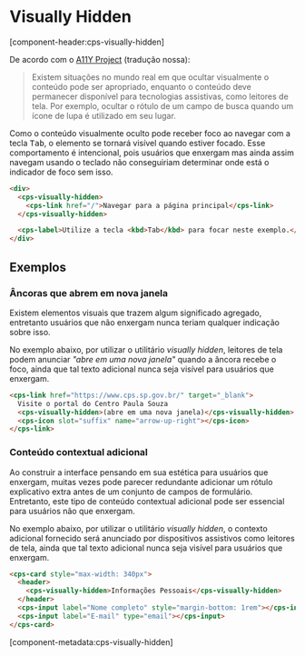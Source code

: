 # Visually Hidden

[component-header:cps-visually-hidden]

De acordo com o [A11Y Project](https://www.a11yproject.com/posts/2013-01-11-how-to-hide-content/) (tradução nossa):

> Existem situações no mundo real em que ocultar visualmente o conteúdo pode ser apropriado, enquanto o conteúdo deve permanecer disponível para tecnologias assistivas, como leitores de tela. Por exemplo, ocultar o rótulo de um campo de busca quando um ícone de lupa é utilizado em seu lugar.

Como o conteúdo visualmente oculto pode receber foco ao navegar com a tecla <kbd>Tab</kbd>, o elemento se tornará visível quando estiver focado. Esse comportamento é intencional, pois usuários que enxergam mas ainda assim navegam usando o teclado não conseguiriam determinar onde está o indicador de foco sem isso.

```html preview no-vue
<div>
  <cps-visually-hidden>
    <cps-link href="/">Navegar para a página principal</cps-link>
  </cps-visually-hidden>

  <cps-label>Utilize a tecla <kbd>Tab</kbd> para focar neste exemplo.</cps-label>
</div>
```

## Exemplos

### Âncoras que abrem em nova janela

Existem elementos visuais que trazem algum significado agregado, entretanto usuários que não enxergam nunca teriam qualquer indicação sobre isso.

No exemplo abaixo, por utilizar o utilitário _visually hidden_, leitores de tela podem anunciar _"abre em uma nova janela"_ quando a âncora recebe o foco, ainda que tal texto adicional nunca seja visível para usuários que enxergam.

```html preview
<cps-link href="https://www.cps.sp.gov.br/" target="_blank">
  Visite o portal do Centro Paula Souza
  <cps-visually-hidden>(abre em uma nova janela)</cps-visually-hidden>
  <cps-icon slot="suffix" name="arrow-up-right"></cps-icon>
</cps-link>
```

### Conteúdo contextual adicional

Ao construir a interface pensando em sua estética para usuários que enxergam, muitas vezes pode parecer redundante adicionar um rótulo explicativo extra antes de um conjunto de campos de formulário. Entretanto, este tipo de conteúdo contextual adicional pode ser essencial para usuários não que enxergam.

No exemplo abaixo, por utilizar o utilitário _visually hidden_, o contexto adicional fornecido será anunciado por dispositivos assistivos como leitores de tela, ainda que tal texto adicional nunca seja visível para usuários que enxergam.

```html preview
<cps-card style="max-width: 340px">
  <header>
    <cps-visually-hidden>Informações Pessoais</cps-visually-hidden>
  </header>
  <cps-input label="Nome completo" style="margin-bottom: 1rem"></cps-input>
  <cps-input label="E-mail" type="email"></cps-input>
</cps-card>
```

[component-metadata:cps-visually-hidden]
